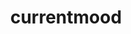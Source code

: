 ---
ee_id_show: '4365'
site: '1'
type: '5'
title: currentmood
url: currentmood1
live_url:
year: '2017'
venue: Independent Art Fair (w/ Triple Canopy)
state_country: New York
pitch: "​Trade show style booth 4 my Triple Canopy edition (kinda my last Lisson show
  in a box)."
ps:
imgs: independent-art-fair-new-york-install-01-database-MK.jpg,independent-art-fair-new-york-install-03-database-MK.jpg,independent-art-fair-new-york-install-02-database-MK.jpg,independent-art-fair-new-york-install-07-database-MK.jpg,independent-art-fair-new-york-install-08-database-MK.jpg,independent-art-fair-new-york-install-09-database-MK.jpg
things: "[4364] [2016-076-currentmood] 2016-076 currentmood"
status:
layout: shows
---